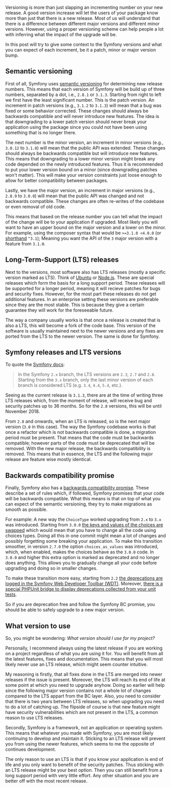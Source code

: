 [//]: # (TITLE: Symfony, versioning and compatibility)
[//]: # (DATE: 2016-08-26T08:00:00+01:00)
[//]: # (TAGS: symfony, composer, version, semver)

Versioning is more than just slapping an incrementing number on your new release. A good version increase will let the users of your package know more than just that there is a new release. Most of us will understand that there is a difference between different major versions and different minor versions. However, using a proper versioning scheme can help people a lot with inferring what the impact of the upgrade will be.

In this post will try to give some context to the Symfony versions and what you can expect of each increment, be it a patch, minor or major version bump.

## Semantic versioning
First of all, Symfony uses [semantic versioning][semver] for determining new release numbers. This means that each version of Symfony will be build up of three numbers, separated by a dot, i.e., `2.8.1` or `3.1.3`. Starting from right to left we first have the least significant number. This is the patch version. An increment in patch versions (e.g., `3.1.2` to `3.1.3`) will mean that a bug was fixed or some behavior corrected. These changes should always be backwards compatible and will never introduce new features. The idea is that downgrading to a lower patch version should never break your application using the package since you could not have been using something that is no longer there.

The next number is the minor version, an increment in minor versions (e.g., `3.0.12` to `3.1.0`) will mean that the public API was extended. These changes should always be backwards compatible but will introduce new features. This means that downgrading to a lower minor version might break any code depended on the newly introduced features. Thus it is recommended to put your lower version bound on a minor (since downgrading patches won't matter). This will make your version constraints just loose enough to allow for better compatibility between packages.

Lastly, we have the major version, an increment in major versions (e.g., `2.8.9` to `3.0.0`) will mean that the public API was changed and not backwards compatible. These changes are often re-writes of the codebase or even removal of old code.

This means that based on the release number you can tell what the impact of the change will be to your application if upgraded. Most likely you will want to have an upper bound on the major version and a lower on the minor. For example, using the composer syntax that would be `>=3.1.0 <4.0.0` (or [shorthand][composer-caret] `^3.1`); Meaning you want the API of the `3` major version with a feature from `3.1.0`.

## Long-Term-Support (LTS) releases
Next to the versions, most software also has LTS releases (mostly a specific version marked as LTS). Think of [Ubuntu][ubuntu-lts] or [Node.js][nodejs-lts]. These are special releases which form the basis for a long support period. These releases will be supported for a longer period, meaning it will recieve patches for bugs and security fixes. However, for the most part these releases do not get additional features. In an enterprise setting these versions are preferable since they are the most stable. This is because they give a certain guarantee they will work for the foreseeable future.

The way a company usually works is that once a release is created that is also a LTS, this will become a fork of the code base. This version of the software is usually maintained next to the newer versions and any fixes are ported from the LTS to the newer version. The same is done for Symfony.

## Symfony releases and LTS versions
To quote the [Symfony docs][symfony-lts]:
> In the Symfony `2.x` branch, the LTS versions are `2.3`, `2.7` and `2.8`. Starting from the `3.x` branch, only the last minor version of each branch is considered LTS (e.g. `3.4`, `4.4`, `5.4`, etc.). 

Seeing as the current release is `3.1.3`, there are at the time of writing three LTS releases which, from the moment of release, will receive bug and security patches up to 36 months. So for the `2.8` versions, this will be until November 2018.

From `2.8` and onwards, when an LTS is released, so is the next major version (`3.0` in this case). The way the Symfony codebase works is that once a refactor which is not backwards compatible is done, a migration period must be present. That means that the code must be backwards compatible; however parts of the code must be deprecated that will be removed. With the new major release, the backwards compatibility is removed. This means that in essence, the LTS and the following major release are feature wise mostly identical.

## Backwards compatibility promise
Finally, Symfony also has a [backwards compatibility promise][symfony-bcp]. These describe a set of rules which, if followed, Symfony promises that your code will be backwards compatible. What this means is that on top of what you can expect of the semantic versioning, they try to make migrations as smooth as possible.

For example: A new way the `ChoiceType` worked upgrading from `2.x` to `3.x` was introduced. Starting from `3.0.0` [the keys and values of the choices are swapped][symfony-choice-option] which would mean that you have to change all the code using choices types. Doing all this in one commit might mean a lot of changes and possibly forgetting some breaking your application. To make this transition smoother, in version `2.7.0` the option `choices_as_values` was introduced, which, when enabled, makes the choices behave as the `3.0.0` code. In `3.0.0` and higher this extra option is marked as deprecated and no longer does anything. This allows you to gradually change all your code before upgrading and doing so in smaller changes.

To make these transition more easy, starting from `2.2` [the deprecations are logged in the Symfony Web Developer Toolbar (WDT)][symfony-dept-logging]. Moreover, [there is a special PHPUnit bridge to display deprecations collected from your unit tests][symfony-dept-phpunit].

So if you are deprecation free and follow the Symfony BC promise, you should be able to safely upgrade to a new major version.

## What version to use
So, you might be wondering: *What version should I use for my project?*

Personally, I recommend always using the latest release if you are working on a project regardless of what you are using it for. You will benefit from all the latest features, fixes and documentation. This means that you will most likely never use an LTS release, which might seem counter intuitive.

My reasoning is firstly, that all fixes done in the LTS are merged into newer releases if the issue is present. Moreover, the LTS will reach its end of life at some point at which you need to upgrade anyhow. Doing so earlier will help since the following major version contains not a whole lot of changes compared to the LTS appart from the BC layer. Also, you need to consider that there is two years between LTS releases, so when upgrading you need to do a lot of catching up. The flipside of course is that new feature might have security vulnerabilities which are not present in the LTS, a common reason to use LTS releases.

Secondly, Symfony is a framework, not an application or operating system. This means that whatever you made with Symfony, you are most likely continuing to develop and maintain it. Sticking to an LTS release will prevent you from using the newer features, which seems to me the opposite of continues development.

The only reason to use an LTS is that if you know your application is end of life and you only want to benefit of the security patches. Thus sticking with an LTS release might be your best option. Then you can still benefit from a long support period with very little effort. Any other situation and you are better off with the most recent release.

[semver]: http://semver.org/
[composer-caret]: https://getcomposer.org/doc/articles/versions.md#caret
[ubuntu-lts]: https://wiki.ubuntu.com/LTS
[nodejs-lts]: https://github.com/nodejs/LTS
[symfony-bcp]: http://symfony.com/doc/current/contributing/code/bc.html
[symfony-lts]: http://symfony.com/doc/current/contributing/community/releases.html
[symfony-choice-option]: https://github.com/symfony/symfony/pull/16849
[symfony-dept-logging]: http://symfony.com/blog/new-in-symfony-2-2-logging-of-deprecated-calls
[symfony-dept-phpunit]: http://symfony.com/blog/new-in-symfony-2-7-phpunit-bridge
